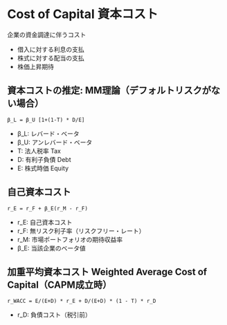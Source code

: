 # Cost of Capital 資本コスト

企業の資金調達に伴うコスト
* 借入に対する利息の支払
* 株式に対する配当の支払
* 株価上昇期待

## 資本コストの推定: MM理論（デフォルトリスクがない場合）
```
β_L = β_U [1+(1-T) * D/E]
```
* β_L: レバード・ベータ
* β_U: アンレバード・ベータ
* T: 法人税率 Tax
* D: 有利子負債 Debt
* E: 株式時価 Equity

## 自己資本コスト
```
r_E = r_F + β_E(r_M - r_F)
```
* r_E: 自己資本コスト
* r_F: 無リスク利子率（リスクフリー・レート）
* r_M: 市場ポートフォリオの期待収益率
* β_E: 当該企業のベータ値

## 加重平均資本コスト Weighted Average Cost of Capital（CAPM成立時）
```
r_WACC = E/(E+D) * r_E + D/(E+D) * (1 - T) * r_D
```
* r_D: 負債コスト（税引前）
